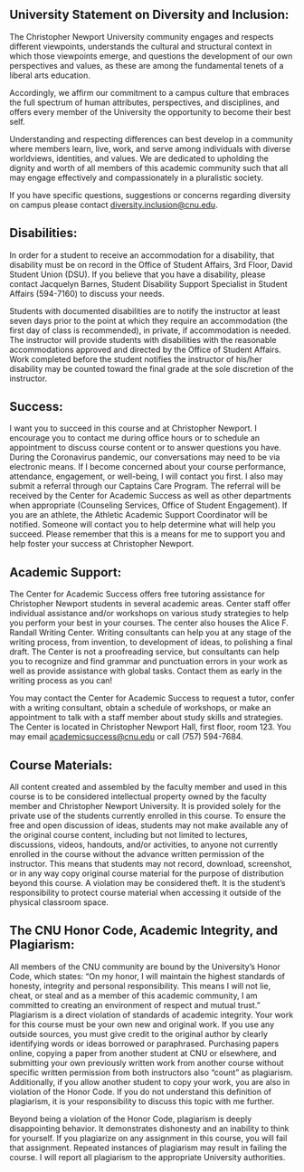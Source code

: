 ## University Statement on Diversity and Inclusion:

The Christopher Newport University community engages and respects different viewpoints, understands the cultural and structural context in which those viewpoints emerge, and questions the development of our own perspectives and values, as these are among the fundamental tenets of a liberal arts education.

Accordingly, we affirm our commitment to a campus culture that embraces the full spectrum of human attributes, perspectives, and disciplines, and offers every member of the University the opportunity to become their best self.

Understanding and respecting differences can best develop in a community where members learn, live, work, and serve among individuals with diverse worldviews, identities, and values. We are dedicated to upholding the dignity and worth of all members of this academic community such that all may engage effectively and compassionately in a pluralistic society.

If you have specific questions, suggestions or concerns regarding diversity on campus please contact <diversity.inclusion@cnu.edu>.

## Disabilities: 

In order for a student to receive an accommodation for a disability, that disability must be on record in the Office of Student Affairs, 3rd Floor, David Student Union (DSU). If you believe that you have a disability, please contact Jacquelyn Barnes, Student Disability Support Specialist in Student Affairs (594-7160) to discuss your needs.  

Students with documented disabilities are to notify the instructor at least seven days prior to the point at which they require an accommodation (the first day of class is recommended), in private, if accommodation is needed. The instructor will provide students with disabilities with the reasonable accommodations approved and directed by the Office of Student Affairs. Work completed before the student notifies the instructor of his/her disability may be counted toward the final grade at the sole discretion of the instructor.

## Success: 

I want you to succeed in this course and at Christopher Newport. I encourage you to contact me during office hours or to schedule an appointment to discuss course content or to answer questions you have. During the Coronavirus pandemic, our conversations may need to be via electronic means.  If I become concerned about your course performance, attendance, engagement, or well-being, I will contact you first. I also may submit a referral through our Captains Care Program. The referral will be received by the Center for Academic Success as well as other departments when appropriate (Counseling Services, Office of Student Engagement). If you are an athlete, the Athletic Academic Support Coordinator will be notified. Someone will contact you to help determine what will help you succeed. Please remember that this is a means for me to support you and help foster your success at Christopher Newport.

## Academic Support: 

The Center for Academic Success offers free tutoring assistance for Christopher Newport students in several academic areas. Center staff offer individual assistance and/or workshops on various study strategies to help you perform your best in your courses. The center also houses the Alice F. Randall Writing Center. Writing consultants can help you at any stage of the writing process, from invention, to development of ideas, to polishing a final draft. The Center is not a proofreading service, but consultants can help you to recognize and find grammar and punctuation errors in your work as well as provide assistance with global tasks. Contact them as early in the writing process as you can! 

You may contact the Center for Academic Success to request a tutor, confer with a writing consultant, obtain a schedule of workshops, or make an appointment to talk with a staff member about study skills and strategies.   The Center is located in Christopher Newport Hall, first floor, room 123. You may email <academicsuccess@cnu.edu> or call (757) 594-7684. 

## Course Materials:

All content created and assembled by the faculty member and used in this course is to be considered intellectual property owned by the faculty member and Christopher Newport University. It is provided solely for the private use of the students currently enrolled in this course. To ensure the free and open discussion of ideas, students may not make available any of the original course content, including but not limited to lectures, discussions, videos, handouts, and/or activities, to anyone not currently enrolled in the course without the advance written permission of the instructor. This means that students may not record, download, screenshot, or in any way copy original course material for the purpose of distribution beyond this course. A violation may be considered theft.  It is the student’s responsibility to protect course material when accessing it outside of the physical classroom space.

## The CNU Honor Code, Academic Integrity, and Plagiarism:  

All members of the CNU community are bound by the University’s Honor Code, which states: “On my honor, I will maintain the highest standards of honesty, integrity and personal responsibility. This means I will not lie, cheat, or steal and as a member of this academic community, I am committed to creating an environment of respect and mutual trust.” Plagiarism is a direct violation of standards of academic integrity. Your work for this course must be your own new and original work. If you use any outside sources, you must give credit to the original author by clearly identifying words or ideas borrowed or paraphrased. Purchasing papers online, copying a paper from another student at CNU or elsewhere, and submitting your own previously written work from another course without specific written permission from both instructors also “count” as plagiarism. Additionally, if you allow another student to copy your work, you are also in violation of the Honor Code. If you do not understand this definition of plagiarism, it is your responsibility to discuss this topic with me further.

Beyond being a violation of the Honor Code, plagiarism is deeply disappointing behavior. It demonstrates dishonesty and an inability to think for yourself. If you plagiarize on any assignment in this course, you will fail that assignment. Repeated instances of plagiarism may result in failing the course. I will report all plagiarism to the appropriate University authorities.
